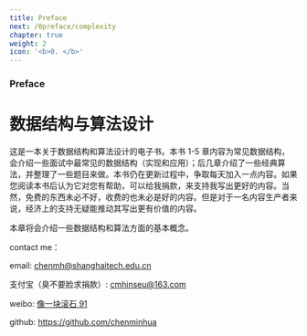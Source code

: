 ```yaml
---
title: Preface
next: /0preface/complexity
chapter: true
weight: 2
icon: '<b>0. </b>'
---
```


### Preface

# 数据结构与算法设计

这是一本关于数据结构和算法设计的电子书。本书 1-5 章内容为常见数据结构，会介绍一些面试中最常见的数据结构（实现和应用）；后几章介绍了一些经典算法，并整理了一些题目来做。本书仍在更新过程中，争取每天加入一点内容。如果您阅读本书后认为它对您有帮助，可以给我捐款，来支持我写出更好的内容。当然，免费的东西未必不好，收费的也未必是好的内容。但是对于一名内容生产者来说，经济上的支持无疑能推动其写出更有价值的内容。

本章将会介绍一些数据结构和算法方面的基本概念。

contact me：

email: chenmh@shanghaitech.edu.cn

支付宝（臭不要脸求捐款）: cmhinseu@163.com

weibo: [像一块滚石 91](http://weibo.com/chenminhua91)

github: https://github.com/chenminhua
